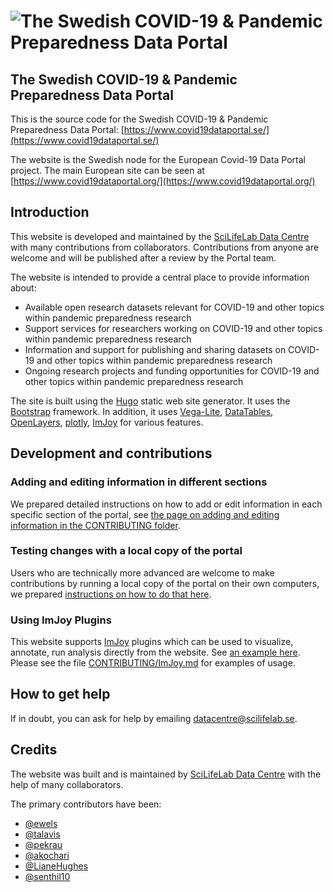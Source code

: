 # ![The Swedish COVID-19 & Pandemic Preparedness Data Portal](static/img/site_logo/CV19DP_logo_oneliner_SWE.png)

## The Swedish COVID-19 & Pandemic Preparedness Data Portal

This is the source code for the Swedish COVID-19 & Pandemic Preparedness Data Portal:
[https://www.covid19dataportal.se/](https://www.covid19dataportal.se/)

The website is the Swedish node for the European Covid-19 Data Portal project.
The main European site can be seen at [https://www.covid19dataportal.org/](https://www.covid19dataportal.org/)

## Introduction

This website is developed and maintained by the [SciLifeLab Data Centre](https://www.scilifelab.se/data/) with many contributions from collaborators. Contributions from anyone are welcome and will be published after a review by the Portal team.

The website is intended to provide a central place to provide information about:

- Available open research datasets relevant for COVID-19 and other topics within pandemic preparedness research
- Support services for researchers working on COVID-19 and other topics within pandemic preparedness research
- Information and support for publishing and sharing datasets on COVID-19 and other topics within pandemic preparedness research
- Ongoing research projects and funding opportunities for COVID-19 and other topics within pandemic preparedness research

The site is built using the [Hugo](https://gohugo.io/) static web site generator.
It uses the [Bootstrap](https://getbootstrap.com/) framework. In addition, it uses [Vega-Lite](https://vega.github.io/vega-lite/), [DataTables](https://datatables.net/), [OpenLayers](https://openlayers.org/), [plotly](https://plotly.com/), [ImJoy](https://imjoy.io/) for various features.

## Development and contributions

### Adding and editing information in different sections

We prepared detailed instructions on how to add or edit information in each specific section of the portal, see [the page on adding and editing information in the CONTRIBUTING folder](https://github.com/ScilifelabDataCentre/covid-portal/blob/develop/CONTRIBUTING/adding_editing_information.md).

### Testing changes with a local copy of the portal

Users who are technically more advanced are welcome to make contributions by running a local copy of the portal on their own computers, we prepared [instructions on how to do that here](https://github.com/ScilifelabDataCentre/covid-portal/blob/develop/CONTRIBUTING/running_a_local_copy.md).

### Using ImJoy Plugins

This website supports [ImJoy](https://imjoy.io) plugins which can be used to visualize, annotate, run analysis directly from the website. See [an example here](https://covid19dataportal.se/highlights/immunofluorescence/). Please see the file [CONTRIBUTING/ImJoy.md](https://github.com/ScilifelabDataCentre/covid-portal/blob/develop/CONTRIBUTING/ImJoy.md) for examples of usage.

## How to get help

If in doubt, you can ask for help by emailing [datacentre@scilifelab.se](mailto:datacentre@scilifelab.se).

## Credits

The website was built and is maintained by [SciLifeLab Data Centre](https://www.scilifelab.se/data/) with the help of many collaborators.

The primary contributors have been:

- [@ewels](https://github.com/ewels)
- [@talavis](https://github.com/talavis)
- [@pekrau](http://github.com/pekrau/)
- [@akochari](http://github.com/akochari/)
- [@LianeHughes](https://github.com/LianeHughes)
- [@senthil10](https://github.com/senthil10)

